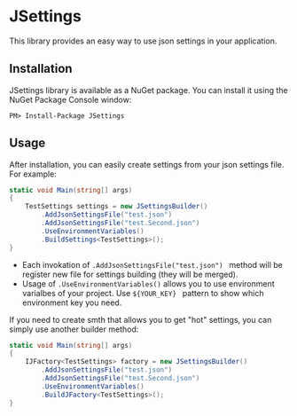 # JSettings
This library provides an easy way to use json settings in your application.

Installation
-------------

JSettings library is available as a NuGet package. You can install it using the NuGet Package Console window:

```
PM> Install-Package JSettings
```

Usage
-------------

After installation, you can easily create settings from your json settings file. For example:

```csharp
static void Main(string[] args)
{
    TestSettings settings = new JSettingsBuilder()
        .AddJsonSettingsFile("test.json")
        .AddJsonSettingsFile("test.Second.json")
        .UseEnvironmentVariables()
        .BuildSettings<TestSettings>();
}
```
* Each invokation of ```.AddJsonSettingsFile("test.json") ``` method will be register new file for settings building (they will be merged).
* Usage of ```.UseEnvironmentVariables()``` allows you to use environment varialbes of your project. Use ```${YOUR_KEY} ``` pattern to show which environment key you need.

If you need to create smth that allows you to get "hot" settings, you can simply use another builder method:

```csharp
static void Main(string[] args)
{
    IJFactory<TestSettings> factory = new JSettingsBuilder()
        .AddJsonSettingsFile("test.json")
        .AddJsonSettingsFile("test.Second.json")
        .UseEnvironmentVariables()
        .BuildJFactory<TestSettings>();
}
```